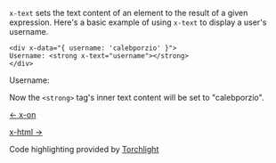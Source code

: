 `x-text` sets the text content of an element to the result of a given expression.
Here's a basic example of using `x-text` to display a user's username.
```
<div x-data="{ username: 'calebporzio' }">
Username: <strong x-text="username"></strong>
</div>
```

Username:

Now the `<strong>` tag's inner text content will be set to "calebporzio".

[← x-on](https://alpinejs.dev/directives/on)

[x-html →](https://alpinejs.dev/directives/html)

Code highlighting provided by [Torchlight](https://torchlight.dev/)